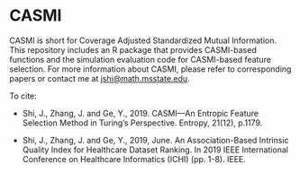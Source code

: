 # CASMI
CASMI is short for Coverage Adjusted Standardized Mutual Information. This repository includes an R package that provides CASMI-based functions and the simulation evaluation code for CASMI-based feature selection.
For more information about CASMI, please refer to corresponding papers or contact me at jshi@math.msstate.edu.



To cite:

* Shi, J., Zhang, J. and Ge, Y., 2019. CASMI—An Entropic Feature Selection Method in Turing’s Perspective. Entropy, 21(12), p.1179.

* Shi, J., Zhang, J. and Ge, Y., 2019, June. An Association-Based Intrinsic Quality Index for Healthcare Dataset Ranking. In 2019 IEEE International Conference on Healthcare Informatics (ICHI) (pp. 1-8). IEEE.
